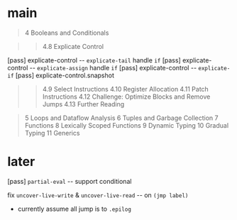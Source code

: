 # main

> 4 Booleans and Conditionals

>> 4.8 Explicate Control

[pass] explicate-control -- `explicate-tail` handle `if`
[pass] explicate-control -- `explicate-assign` handle `if`
[pass] explicate-control -- `explicate-if`
[pass] explicate-control.snapshot

>> 4.9 Select Instructions
>> 4.10 Register Allocation
>> 4.11 Patch Instructions
>> 4.12 Challenge: Optimize Blocks and Remove Jumps
>> 4.13 Further Reading

> 5 Loops and Dataflow Analysis
> 6 Tuples and Garbage Collection
> 7 Functions
> 8 Lexically Scoped Functions
> 9 Dynamic Typing
> 10 Gradual Typing
> 11 Generics

# later

[pass] `partial-eval` -- support conditional

fix `uncover-live-write` & `uncover-live-read` -- on `(jmp label)`

- currently assume all jump is to `.epilog`
